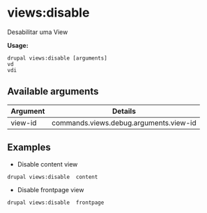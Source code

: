 # views:disable
Desabilitar uma View

**Usage:**
```
drupal views:disable [arguments]
vd
vdi
```

## Available arguments
Argument | Details
---------|-------------
view-id | commands.views.debug.arguments.view-id

## Examples
* Disable content view
```
drupal views:disable  content
```
* Disable frontpage view
```
drupal views:disable  frontpage
```
